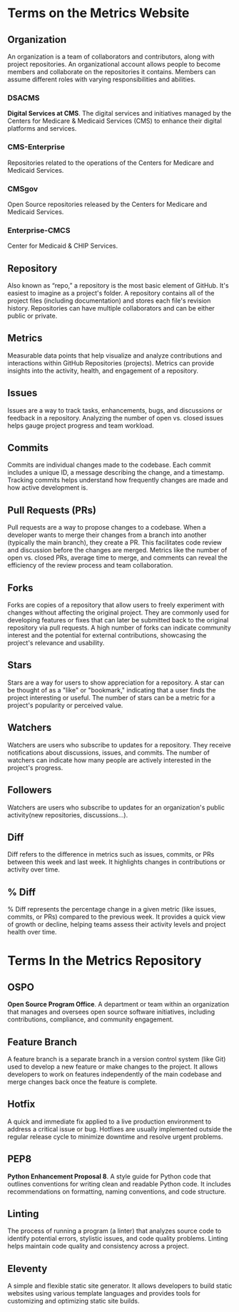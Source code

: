 # Terms on the Metrics Website

## Organization
An organization is a team of collaborators and contributors, along with project repositories. An organizational account allows people to become members and collaborate on the repositories it contains. Members can assume different roles with varying responsibilities and abilities.

### DSACMS
**Digital Services at CMS**. The digital services and initiatives managed by the Centers for Medicare & Medicaid Services (CMS) to enhance their digital platforms and services.

### CMS-Enterprise
Repositories related to the operations of the Centers for Medicare and Medicaid Services. 

### CMSgov
Open Source repositories released by the Centers for Medicare and Medicaid Services.

### Enterprise-CMCS
Center for Medicaid & CHIP Services.

## Repository
Also known as “repo,” a repository is the most basic element of GitHub. It's easiest to imagine as a project's folder. A repository contains all of the project files (including documentation) and stores each file's revision history. Repositories can have multiple collaborators and can be either public or private.

## Metrics 
Measurable data points that help visualize and analyze contributions and interactions within GitHub Repositories (projects). Metrics can provide insights into the activity, health, and engagement of a repository.

## Issues
Issues are a way to track tasks, enhancements, bugs, and discussions or feedback in a repository. Analyzing the number of open vs. closed issues helps gauge project progress and team workload.

## Commits
Commits are individual changes made to the codebase. Each commit includes a unique ID, a message describing the change, and a timestamp. Tracking commits helps understand how frequently changes are made and how active development is.

## Pull Requests (PRs)
Pull requests are a way to propose changes to a codebase. When a developer wants to merge their changes from a branch into another (typically the main branch), they create a PR. This facilitates code review and discussion before the changes are merged. Metrics like the number of open vs. closed PRs, average time to merge, and comments can reveal the efficiency of the review process and team collaboration.

## Forks
Forks are copies of a repository that allow users to freely experiment with changes without affecting the original project. They are commonly used for developing features or fixes that can later be submitted back to the original repository via pull requests. A high number of forks can indicate community interest and the potential for external contributions, showcasing the project's relevance and usability.

## Stars
Stars are a way for users to show appreciation for a repository. A star can be thought of as a "like" or "bookmark," indicating that a user finds the project interesting or useful. The number of stars can be a metric for a project's popularity or perceived value.

## Watchers
Watchers are users who subscribe to updates for a repository. They receive notifications about discussions, issues, and commits. The number of watchers can indicate how many people are actively interested in the project's progress.

## Followers
Watchers are users who subscribe to updates for an organization's public activity(new repositories, discussions...).

## Diff
Diff refers to the difference in metrics such as issues, commits, or PRs between this week and last week. It highlights changes in contributions or activity over time.

## % Diff
% Diff represents the percentage change in a given metric (like issues, commits, or PRs) compared to the previous week. It provides a quick view of growth or decline, helping teams assess their activity levels and project health over time.


# Terms In the Metrics Repository 

## OSPO
**Open Source Program Office**. A department or team within an organization that manages and oversees open source software initiatives, including contributions, compliance, and community engagement.

## Feature Branch
A feature branch is a separate branch in a version control system (like Git) used to develop a new feature or make changes to the project. It allows developers to work on features independently of the main codebase and merge changes back once the feature is complete.

## Hotfix
A quick and immediate fix applied to a live production environment to address a critical issue or bug. Hotfixes are usually implemented outside the regular release cycle to minimize downtime and resolve urgent problems.

## PEP8
**Python Enhancement Proposal 8**. A style guide for Python code that outlines conventions for writing clean and readable Python code. It includes recommendations on formatting, naming conventions, and code structure.

## Linting
The process of running a program (a linter) that analyzes source code to identify potential errors, stylistic issues, and code quality problems. Linting helps maintain code quality and consistency across a project.

## Eleventy
A simple and flexible static site generator. It allows developers to build static websites using various template languages and provides tools for customizing and optimizing static site builds.


